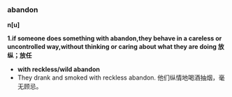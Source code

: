 ### abandon

**n[u]**

**1.if someone does something with abandon,they behave in a careless or uncontrolled way,without thinking or caring about what they are doing 放纵；放任**
- **with reckless/wild abandon** 
- They drank and smoked with reckless abandon. 他们纵情地喝酒抽烟，毫无顾忌。

